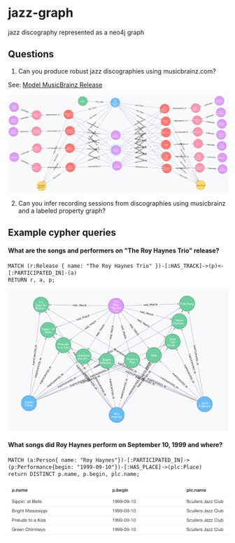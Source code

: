 # jazz-graph
jazz discography represented as a neo4j graph

## Questions

1. Can you produce robust jazz discographies using musicbrainz.com?

  See: [Model MusicBrainz Release](https://musicbrainz.org/release/e8bb8ea9-b4af-4cc7-b209-f6a9d6c86eea)
  
  ![Alt text](https://github.com/bmckinney/jazz-graph/blob/master/screenshots/model-release.png?raw=true "Model Release")

2. Can you infer recording sessions from discographies using musicbrainz and a labeled property graph?

## Example cypher queries

#### What are the songs and performers on "The Roy Haynes Trio" release?
```
MATCH (r:Release { name: "The Roy Haynes Trio" })-[:HAS_TRACK]->(p)<-[:PARTICIPATED_IN]-(a)
RETURN r, a, p;
```
![Alt text](https://github.com/bmckinney/jazz-graph/blob/master/screenshots/haynes-trio-release.png?raw=true "Roy Haynes Trio Release")

#### What songs did Roy Haynes perform on September 10, 1999 and where?
```
MATCH (a:Person{ name: "Roy Haynes"})-[:PARTICIPATED_IN]->(p:Performance{begin: "1999-09-10"})-[:HAS_PLACE]->(plc:Place)
return DISTINCT p.name, p.begin, plc.name;
```
![Alt text](https://github.com/bmckinney/jazz-graph/blob/master/screenshots/haynes-trio-scullers-session.png?raw=true "Roy Haynes Trio Scullers Session")
